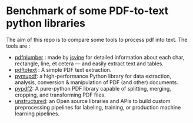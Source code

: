 # Benchmark of some PDF-to-text python libraries
The aim of this repo is to compare some tools to process pdf into text.
The tools are :
- [pdfplumber](https://github.com/jsvine/pdfplumber) : made by [jsvine](https://github.com/jsvine) for detailed information about each char, rectangle, line, et cetera — and easily extract text and tables.
- [pdftotext](https://pypi.org/project/pdftotext/) : A simple PDF text extraction.
- [pymupdf](https://pymupdf.readthedocs.io/en/latest/): a high-performance Python library for data extraction, analysis, conversion & manipulation of PDF (and other) documents.
- [pypdf2](https://pypi.org/project/PyPDF2/): A pure-python PDF library capable of splitting, merging, cropping, and transforming PDF files.
- [unstructured](https://github.com/Unstructured-IO/unstructured): an Open source libraries and APIs to build custom preprocessing pipelines for labeling, training, or production machine learning pipelines.